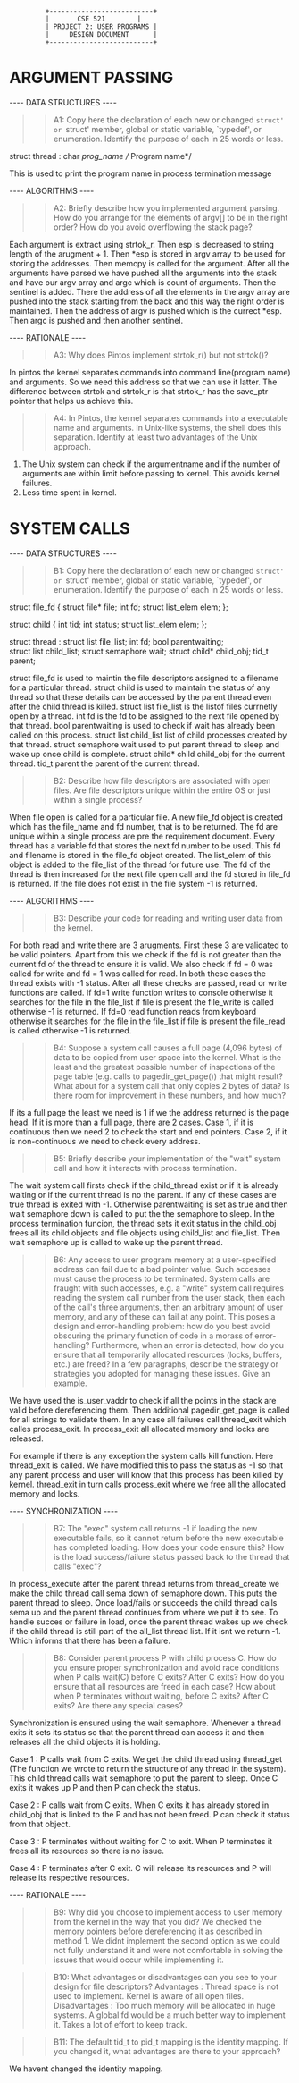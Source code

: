 

		     +--------------------------+
       	     |	     CSE 521		|
		     | PROJECT 2: USER PROGRAMS	|
		     | 	   DESIGN DOCUMENT     	|
		     +--------------------------+




ARGUMENT PASSING
================

---- DATA STRUCTURES ----

>> A1: Copy here the declaration of each new or changed `struct' or
>> `struct' member, global or static variable, `typedef', or
>> enumeration.  Identify the purpose of each in 25 words or less.

struct thread : char *prog_name						/* Program name*/

This is used to print the program name in process termination message

---- ALGORITHMS ----

>> A2: Briefly describe how you implemented argument parsing.  How do
>> you arrange for the elements of argv[] to be in the right order?
>> How do you avoid overflowing the stack page?

Each argument is extract using strtok_r. Then esp is decreased to string length of the arugment + 1. Then *esp is stored in argv array to be used for storing the addresses. Then memcpy is called for the argument. After all the arguments have parsed we have pushed all the arguments into the stack and have our argv array and argc which is count of arguments. Then the sentinel is added. There the address of all the elements in the argv array are pushed into the stack starting from the back and this way the right order is maintained. Then the address of argv is pushed which is the currect *esp. Then argc is pushed and then another sentinel.

---- RATIONALE ----

>> A3: Why does Pintos implement strtok_r() but not strtok()?

In pintos the kernel separates commands into command line(program name) and arguments. So we need this address so that we can use it latter. The difference between strtok and strtok_r is that strtok_r has the save_ptr pointer that helps us achieve this.

>> A4: In Pintos, the kernel separates commands into a executable name
>> and arguments.  In Unix-like systems, the shell does this
>> separation.  Identify at least two advantages of the Unix approach.

1) The Unix system can check if the argumentname and if the number of arguments are within limit before passing to kernel. This avoids kernel failures.
2) Less time spent in kernel.

SYSTEM CALLS
============

---- DATA STRUCTURES ----

>> B1: Copy here the declaration of each new or changed `struct' or
>> `struct' member, global or static variable, `typedef', or
>> enumeration.  Identify the purpose of each in 25 words or less.

struct file_fd
{
	struct file* file;
	int fd;
	struct list_elem elem;
};

struct child
{
  int tid;
  int status;
  struct list_elem elem;
};

struct thread : 
struct list file_list;
int fd;
bool parentwaiting;		
struct list child_list;
struct semaphore wait;
struct child* child_obj;
tid_t parent;

struct file_fd is used to maintin the file descriptors assigned to a filename for a particular thread.
struct child is used to maintain the status of any thread so that these details can be accessed by the parent thread even after the child thread is killed.
struct list file_list is the listof files currnetly open by a thread.
int fd is the fd to be assigned to the next file opened by that thread.
bool parentwaiting is used to check if wait has already been called on this process.
struct list child_list list of child processes created by that thread.
struct semaphore wait used to put parent thread to sleep and wake up once child is complete.
struct child* child child_obj for the current thread.
tid_t parent the parent of the current thread.

>> B2: Describe how file descriptors are associated with open files.
>> Are file descriptors unique within the entire OS or just within a
>> single process?

When file open is called for a particular file. A new file_fd object is created which has the file_name and fd number, that is to be returned. The fd are unique within a single process are pre the requirement document. Every thread has a variable fd that stores the next fd number to be used. This fd and filename is stored in the file_fd object created. The list_elem of this object is added to the file_list of the thread for future use. The fd of the thread is then increased for the next file open call and the fd stored in file_fd is returned. If the file does not exist in the file system -1 is returned.

---- ALGORITHMS ----

>> B3: Describe your code for reading and writing user data from the
>> kernel.

For both read and write there are 3 arugments. First these 3 are validated to be valid pointers. Apart from this we check if the fd is not greater than the current fd of the thread to ensure it is valid. We also check if fd = 0 was called for write and fd = 1 was called for read. In both these cases the thread exists with -1 status. After all these checks are passed, read or write functions are called. If fd=1 write function writes to console otherwise it searches for the file in the file_list if file is present the file_write is called otherwise -1 is returned. If fd=0 read function reads from keyboard otherwise it searches for the file in the file_list if file is present the file_read is called otherwise -1 is returned.

>> B4: Suppose a system call causes a full page (4,096 bytes) of data
>> to be copied from user space into the kernel.  What is the least
>> and the greatest possible number of inspections of the page table
>> (e.g. calls to pagedir_get_page()) that might result?  What about
>> for a system call that only copies 2 bytes of data?  Is there room
>> for improvement in these numbers, and how much?

If its a full page the least we need is 1 if we the address returned is the page head.
If it is more than a full page, there are 2 cases. Case 1, if it is continuous then we need 2 to check the start and end pointers. Case 2, if it is non-continuous we need to check every address. 

>> B5: Briefly describe your implementation of the "wait" system call
>> and how it interacts with process termination.

The wait system call firsts check if the child_thread exist or if it is already waiting or if the current thread is no the parent. If any of these cases are true thread is exited with -1. Otherwise parentwaiting is set as true and then wait semaphore down is called to put the the semaphore to sleep. In the process termination funcion, the thread sets it exit status in the child_obj frees all its child objects and file objects using child_list and file_list. Then wait semaphore up is called to wake up the parent thread.

>> B6: Any access to user program memory at a user-specified address
>> can fail due to a bad pointer value.  Such accesses must cause the
>> process to be terminated.  System calls are fraught with such
>> accesses, e.g. a "write" system call requires reading the system
>> call number from the user stack, then each of the call's three
>> arguments, then an arbitrary amount of user memory, and any of
>> these can fail at any point.  This poses a design and
>> error-handling problem: how do you best avoid obscuring the primary
>> function of code in a morass of error-handling?  Furthermore, when
>> an error is detected, how do you ensure that all temporarily
>> allocated resources (locks, buffers, etc.) are freed?  In a few
>> paragraphs, describe the strategy or strategies you adopted for
>> managing these issues.  Give an example.

We have used the is_user_vaddr to check if all the points in the stack are valid before dereferencing them. Then additional pagedir_get_page is called for all strings to validate them. In any case all failures call thread_exit which calles process_exit. In process_exit all allocated memory and locks are released.

For example if there is any exception the system calls kill function. Here thread_exit is called. We have modified this to pass the status as -1 so that any parent process and user will know that this process has been killed by kernel. thread_exit in turn calls process_exit where we free all the allocated memory and locks.

---- SYNCHRONIZATION ----

>> B7: The "exec" system call returns -1 if loading the new executable
>> fails, so it cannot return before the new executable has completed
>> loading.  How does your code ensure this?  How is the load
>> success/failure status passed back to the thread that calls "exec"?

In process_execute after the parent thread returns from thread_create we make the child thread call sema down of semaphore down. This puts the parent thread to sleep. Once load/fails or succeeds  the child thread calls sema up and the parent thread continues from where we put it to see. To handle succes or failure in load, once the parent thread wakes up we check if the child thread is still part of the all_list thread list. If it isnt we return -1. Which informs that there has been a failure.

>> B8: Consider parent process P with child process C.  How do you
>> ensure proper synchronization and avoid race conditions when P
>> calls wait(C) before C exits?  After C exits?  How do you ensure
>> that all resources are freed in each case?  How about when P
>> terminates without waiting, before C exits?  After C exits?  Are
>> there any special cases?

Synchronization is ensured using the wait semaphore. Whenever a thread exits it sets its status so that the parent thread can access it and then releases all the child objects it is holding.

Case 1 : P calls wait from C exits. We get the child thread using thread_get (The function we wrote to return the structure of any thread in the system). This child thread calls wait semaphore to put the parent to sleep. Once C exits it wakes up P and then P can check the status.

Case 2 : P calls wait from C exits. When C exits it has already stored in child_obj that is linked to the P and has not been freed. P can check it status from that object.

Case 3 : P terminates without waiting for C to exit. When P terminates it frees all its resources so there is no issue.

Case 4 : P terminates after C exit. C will release its resources and P will release its respective resources.

---- RATIONALE ----

>> B9: Why did you choose to implement access to user memory from the
>> kernel in the way that you did?
We checked the memory pointers before dereferencing it as described in method 1. We didnt implement the second option as we could not fully understand it and were not comfortable in solving the issues that would occur while implementing it.

>> B10: What advantages or disadvantages can you see to your design
>> for file descriptors?
Advantages : Thread space is not used to implement. Kernel is aware of all open files.
Disadvantages : Too much memory will be allocated in huge systems. A global fd would be a much better way to implement it. Takes a lot of effort to keep track.

>> B11: The default tid_t to pid_t mapping is the identity mapping.
>> If you changed it, what advantages are there to your approach?

We havent changed the identity mapping.

